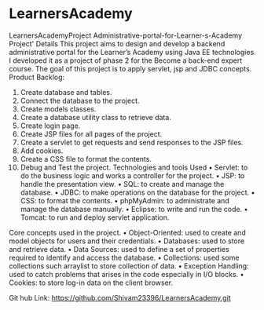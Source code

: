 # LearnersAcademy

LearnersAcademyProject
Administrative-portal-for-Learner-s-Academy
Project' Details
This project aims to design and develop a backend administrative portal for the Learner’s Academy using Java EE technologies. I developed it as a project of phase 2 for the Become a back-end expert course. The goal of this project is to apply servlet, jsp and JDBC concepts.
Product Backlog:
1.	Create database and tables.
2.	Connect the database to the project.
3.	Create models classes.
4.	Create a database utility class to retrieve data.
5.	Create login page.
6.	Create JSP files for all pages of the project.
7.	Create a servlet to get requests and send responses to the JSP files.
8.	Add cookies.
9.	Create a CSS file to format the contents.
10.	Debug and Test the project.
Technologies and tools Used
• Servlet: to do the business logic and works a controller for the project.
• JSP: to handle the presentation view.
• SQL: to create and manage the database.
• JDBC: to make operations on the database for the project.
• CSS: to format the contents.
• phpMyAdmin: to administrate and manage the database manually.
• Eclipse: to write and run the code.
• Tomcat: to run and deploy servlet application.


Core concepts used in the project.
• Object-Oriented: used to create and model objects for users and their credentials.
• Databases: used to store and retrieve data.
• Data Sources: used to define a set of properties required to identify and access the database.
• Collections: used some collections such arraylist to store collection of data.
• Exception Handling: used to catch problems that arises in the code especially in I/O blocks.
• Cookies: to store log-in data on the client browser.

Git hub Link: https://github.com/Shivam23396/LearnersAcademy.git

